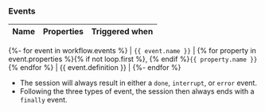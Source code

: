 ### Events

| Name | Properties | Triggered when |
| --- | --- | --- |
{%- for event in workflow.events %}
| `{{ event.name }}` | {% for property in event.properties %}{% if not loop.first %}, {% endif %}`{{ property.name }}`{% endfor %} | {{ event.definition }} |
{%- endfor %}

* The session will always result in either a `done`, `interrupt`, or `error` event.
* Following the three types of event, the session then always ends with a `finally` event.
